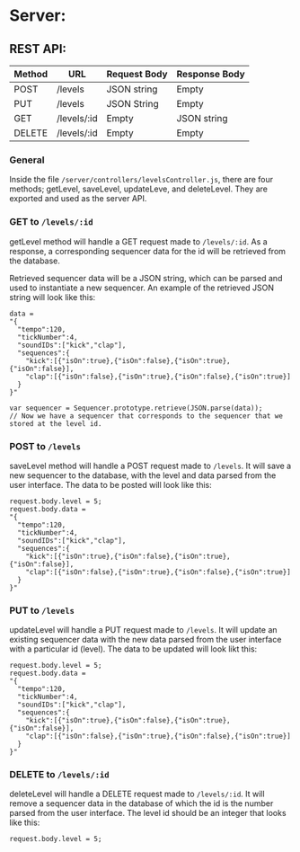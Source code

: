 Server:
=======

REST API:
---------

| Method | URL         | Request Body | Response Body |
|--------|-------------|--------------|---------------|
| POST   | /levels     | JSON string  | Empty         |
| PUT    | /levels     | JSON String  | Empty         |
| GET    | /levels/:id | Empty        | JSON string   |
| DELETE | /levels/:id | Empty        | Empty         |

### General
Inside the file `/server/controllers/levelsController.js`, there are four methods; getLevel, saveLevel, updateLeve, and deleteLevel. They are exported and used as the server API.

### GET to `/levels/:id`
getLevel method will handle a GET request made to `/levels/:id`. As a response, a corresponding sequencer data for the id will be retrieved from the database.

Retrieved sequencer data will be a JSON string, which can be parsed and used to instantiate a new sequencer. An example of the retrieved JSON string will look like this:

```
data =
"{
  "tempo":120,
  "tickNumber":4,
  "soundIDs":["kick","clap"],
  "sequences":{
    "kick":[{"isOn":true},{"isOn":false},{"isOn":true},{"isOn":false}],
    "clap":[{"isOn":false},{"isOn":true},{"isOn":false},{"isOn":true}]
  }
}"

var sequencer = Sequencer.prototype.retrieve(JSON.parse(data));
// Now we have a sequencer that corresponds to the sequencer that we stored at the level id.
```

### POST to `/levels`
saveLevel method will handle a POST request made to `/levels`. It will save a new sequencer to the database, with the level and data parsed from the user interface. The data to be posted will look like this:
```
request.body.level = 5;
request.body.data =
"{
  "tempo":120,
  "tickNumber":4,
  "soundIDs":["kick","clap"],
  "sequences":{
    "kick":[{"isOn":true},{"isOn":false},{"isOn":true},{"isOn":false}],
    "clap":[{"isOn":false},{"isOn":true},{"isOn":false},{"isOn":true}]
  }
}"
```


### PUT to `/levels`
updateLevel will handle a PUT request made to `/levels`. It will update an existing sequencer data with the new data parsed from the user interface with a particular id (level). The data to be updated will look likt this:

```
request.body.level = 5;
request.body.data =
"{
  "tempo":120,
  "tickNumber":4,
  "soundIDs":["kick","clap"],
  "sequences":{
    "kick":[{"isOn":true},{"isOn":false},{"isOn":true},{"isOn":false}],
    "clap":[{"isOn":false},{"isOn":true},{"isOn":false},{"isOn":true}]
  }
}"
```

### DELETE to `/levels/:id`
deleteLevel will handle a DELETE request made to `/levels/:id`. It will remove a sequencer data in the database of which the id is the number parsed from the user interface. The level id should be an integer that looks like this:

```
request.body.level = 5;
```
